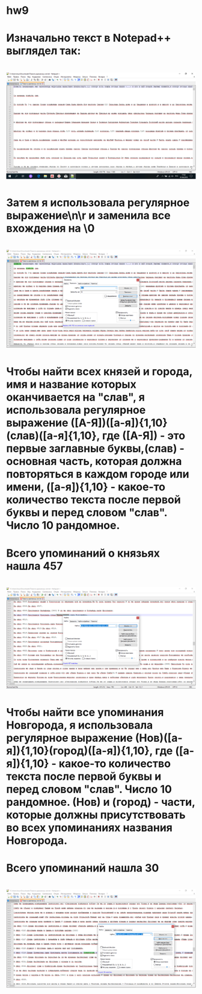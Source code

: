 # hw9
# Изначально текст в Notepad++ выглядел так:
# ![](https://github.com/alexasunnymood/hw9/blob/master/Повесть%20временных%20лет.PNG)
# Затем я использовала регулярное выражение\n\r и заменила все вхождения на \0
# ![](https://github.com/alexasunnymood/hw9/blob/master/Повесть%20временных%20лет2.PNG)
# Чтобы найти всех князей и города, имя и название которых оканчивается на "слав", я использовала регулярное выражение ([А-Я])([а-я]){1,10}(слав)([а-я]{1,10}, где ([А-Я]) - это первые заглавные буквы,(слав) - основная часть, которая должна повторяться в каждом городе или имени, ([а-я]){1,10} - какое-то количество текста после первой буквы и перед  словом "слав".  Число 10 рандомное.
# Всего упоминаний о князьях нашла 457
# ![](https://github.com/alexasunnymood/hw9/blob/master/Повесть%20временных%20лет3.PNG)
# Чтобы найти все упоминания Новгорода, я использовала регулярное выражение (Нов)([а-я]){1,10}(город)([а-я]){1,10}, где ([а-я]){1,10} - какое-то количество текста после первой буквы и перед  словом "слав".  Число 10 рандомное. (Нов) и (город) - части, которые должны присутствовать во всех упоминаниях названия Новгорода.
# Всего упоминаний нашла 30
# ![](https://github.com/alexasunnymood/hw9/blob/master/Повесть%20временных%20лет4.PNG)
